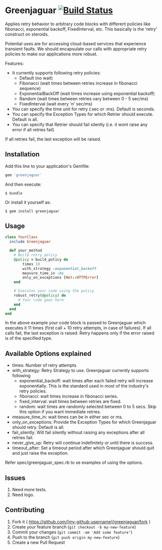 
# Greenjaguar [![Build Status](https://travis-ci.org/aniruddha84/greenjaguar.svg?branch=master)](https://travis-ci.org/aniruddha84/greenjaguar)

 Applies retry behavior to arbitrary code blocks with different policies like fibonacci,
exponential backoff, FixedInterval, etc. This basically is the 'retry' construct on steroids.

Potential uses are for accessing cloud-based services that experience transient faults. We should encapsulate our calls
with appropriate retry policies to make our applications more robust.

Features:
* It currently supports following retry policies:
    * Default (no wait)
    * Fibonacci (wait times between retries increase in fibonacci sequence)
    * ExponentialBackOff (wait times increase using exponential backoff)
    * Random (wait times between retries vary between 0 - 5 sec/ms)
    * FixedInterval (wait every 'n' sec/ms)
* You can specify the time unit for retry (:sec or :ms). Default is seconds.
* You can specify the Exception Types for which Retrier should execute. Default is all.
* You can specify that Retrier should fail silently (i.e. it wont raise any error if all retries fail)

If all retries fail, the last exception will be raised.

## Installation

Add this line to your application's Gemfile:

```ruby
gem 'greenjaguar'
```

And then execute:

    $ bundle

Or install it yourself as:

    $ gem install greenjaguar

## Usage
```ruby
class YourClass
  include Greenjaguar

  def your_method
    # Build retry policy
    @policy = build_policy do
        times 10
        with_strategy :exponential_backoff
        measure_time_in :ms
        only_on_exceptions [Net::HTTPError]
    end

    # Executes your code using the policy
    robust_retry(@policy) do
      # Your code goes here
    end
  end
end
```
In the above example your code block is passed to Greenjaguar which executes it 11 times
(first call + 10 retry attempts, in case of failures).
If all calls fail, the last exception is raised. Retry happens only if the error raised is of the
specified type.

## Available Options explained
- times: Number of retry attempts
- with_strategy: Retry Strategy to use. Greenjaguar currently supports following
    - exponential_backoff: wait times after each failed retry will increase exponentially. This is the standard
     used in most of the industry's retry policies.
    - fibonacci: wait times increase in fibonacci series.
    - fixed_interval: wait times between retries are fixed.
    - random: wait times are randomly selected between 0 to 5 secs.
  Skip this option if you want immediate retries.
- measure_time_in: wait times can be in either sec or ms.
- only_on_exceptions: Provide the Exception Types for which Greenjaguar should retry. Default is all.
- fail_silently: Will fail silently without raising any exceptions after all retries fail.
- never_give_up: Retry will continue indefinitely or until there is success.
- timeout_after: Set a timeout period after which Greenjaguar should quit and just raise the exception.

Refer spec/greenjaguar_spec.rb to se examples of using the options.

## Issues

1. Need more tests.
2. Need logo.

## Contributing

1. Fork it ( https://github.com/[my-github-username]/greenjaguar/fork )
2. Create your feature branch (`git checkout -b my-new-feature`)
3. Commit your changes (`git commit -am 'Add some feature'`)
4. Push to the branch (`git push origin my-new-feature`)
5. Create a new Pull Request
